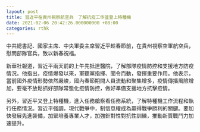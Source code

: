 ```yaml
---
layout: post
title: 習近平在貴州視察航空兵　了解抗疫工作並登上特種機
date: 2021-02-06 20:42:26.000000000 +08:00
categories: rthk
---
```


中共總書記、國家主席、中央軍委主席習近平趁春節前，在貴州視察空軍航空兵，慰問部隊官兵，致以新春祝福。

新華社報道，習近平兩天前的上午先抵達醫院，了解部隊疫情防控和支援地方防疫情況。他指出，疫情爆發以來，軍聽黨指揮、聞令而動，發揮重要作用。他表示，當前國外疫情形勢依然嚴峻，國內春節期間人員流動和聚集增多，疫情傳播風險增加，要毫不放鬆抓好部隊常態化疫情防控，做好準備支援地方抗擊疫情。

另外，習近平又登上特種機，進入任務艙察看任務系統，了解特種機工作流程和執行任務情況。習近平強調，現代戰爭中，制信息權成為贏得戰爭勝利的關鍵。要加快發展先進裝備，加緊培養專業人才，加強針對性對抗性訓練，推動新質戰鬥力加速提升。
